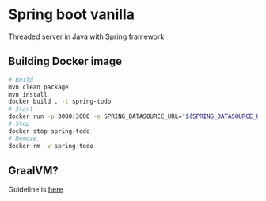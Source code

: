 # Spring boot vanilla

Threaded server in Java with Spring framework

## Building Docker image

```bash
# Build
mvn clean package
mvn install
docker build . -t spring-todo
# Start
docker run -p 3000:3000 -e SPRING_DATASOURCE_URL="${SPRING_DATASOURCE_URL}" -e SPRING_DATASOURCE_USERNAME="postgres" -e SPRING_DATASOURCE_PASSWORD="${SPRING_DATASOURCE_PASSWORD}" -d spring-todo
# Stop
docker stop spring-todo
# Remove
docker rm -v spring-todo
```

## GraalVM?

Guideline is [here](https://github.com/jonashackt/spring-boot-graalvm)
